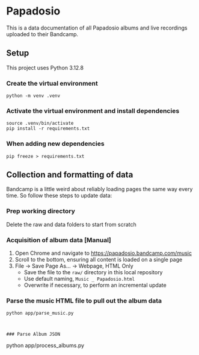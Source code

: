 # Papadosio

This is a data documentation of all Papadosio albums and live recordings uploaded to their Bandcamp.

## Setup

This project uses Python 3.12.8

### Create the virtual environment

```
python -m venv .venv
```

### Activate the virtual environment and install dependencies

```
source .venv/bin/activate
pip install -r requirements.txt
```

### When adding new dependencies

```
pip freeze > requirements.txt
```

## Collection and formatting of data

Bandcamp is a little weird about reliably loading pages the same way every time. So follow these steps to update data:

### Prep working directory

Delete the raw and data folders to start from scratch

### Acquisition of album data [Manual]

1. Open Chrome and navigate to https://papadosio.bandcamp.com/music
2. Scroll to the bottom, ensuring all content is loaded on a single page
3. File -> Save Page As... -> Webpage, HTML Only
    - Save the file to the `raw/` directory in this local repository
    - Use default naming, `Music _ Papadosio.html`
    - Overwrite if necessary, to perform an incremental update

### Parse the music HTML file to pull out the album data

```
python app/parse_music.py
```

```


### Parse Album JSON

```
python app/process_albums.py
```
